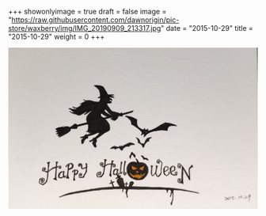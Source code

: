 +++
showonlyimage = true 
draft = false 
image = "https://raw.githubusercontent.com/dawnorigin/pic-store/waxberry/img/IMG_20190909_213317.jpg" 
date = "2015-10-29" 
title = "2015-10-29" 
weight = 0 
+++

![drawing](https://raw.githubusercontent.com/dawnorigin/pic-store/waxberry/img/IMG_20190909_213317.jpg)  
